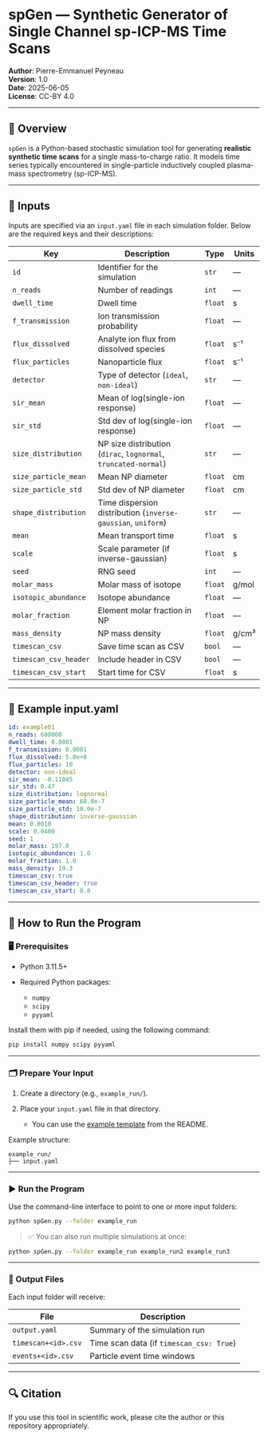# spGen — Synthetic Generator of Single Channel sp-ICP-MS Time Scans

**Author**: Pierre-Emmanuel Peyneau  
**Version**: 1.0  
**Date**: 2025-06-05  
**License**: CC-BY 4.0

---

## 🧪 Overview

`spGen` is a Python-based stochastic simulation tool for generating **realistic synthetic time scans** for a single mass-to-charge ratio. It models time series typically encountered in single-particle inductively coupled plasma-mass spectrometry (sp-ICP-MS).

---

## 📁 Inputs

Inputs are specified via an `input.yaml` file in each simulation folder. Below are the required keys and their descriptions:

| Key | Description | Type | Units |
|-----|-------------|------|-------|
| `id` | Identifier for the simulation | `str` | — |
| `n_reads` | Number of readings | `int` | — |
| `dwell_time` | Dwell time | `float` | s |
| `f_transmission` | Ion transmission probability | `float` | — |
| `flux_dissolved` | Analyte ion flux from dissolved species | `float` | s⁻¹ |
| `flux_particles` | Nanoparticle flux | `float` | s⁻¹ |
| `detector` | Type of detector (`ideal`, `non-ideal`) | `str` | — |
| `sir_mean` | Mean of log(single-ion response) | `float` | — |
| `sir_std` | Std dev of log(single-ion response) | `float` | — |
| `size_distribution` | NP size distribution (`dirac`, `lognormal`, `truncated-normal`) | `str` | — |
| `size_particle_mean` | Mean NP diameter | `float` | cm |
| `size_particle_std` | Std dev of NP diameter | `float` | cm |
| `shape_distribution` | Time dispersion distribution (`inverse-gaussian`, `uniform`) | `str` | — |
| `mean` | Mean transport time | `float` | s |
| `scale` | Scale parameter (if inverse-gaussian) | `float` | s |
| `seed` | RNG seed | `int` | — |
| `molar_mass` | Molar mass of isotope | `float` | g/mol |
| `isotopic_abundance` | Isotope abundance | `float` | — |
| `molar_fraction` | Element molar fraction in NP | `float` | — |
| `mass_density` | NP mass density | `float` | g/cm³ |
| `timescan_csv` | Save time scan as CSV | `bool` | — |
| `timescan_csv_header` | Include header in CSV | `bool` | — |
| `timescan_csv_start` | Start time for CSV | `float` | s |

---

## 📝 Example input.yaml

```yaml
id: example01
n_reads: 600000
dwell_time: 0.0001
f_transmission: 0.0001
flux_dissolved: 5.0e+8
flux_particles: 10
detector: non-ideal
sir_mean: -0.11045
sir_std: 0.47
size_distribution: lognormal
size_particle_mean: 60.0e-7
size_particle_std: 10.0e-7
shape_distribution: inverse-gaussian
mean: 0.0010
scale: 0.0400
seed: 1
molar_mass: 197.0
isotopic_abundance: 1.0
molar_fraction: 1.0
mass_density: 19.3
timescan_csv: true
timescan_csv_header: true
timescan_csv_start: 0.0
```
---

## 🚀 How to Run the Program

### 🖥️ Prerequisites

* Python 3.11.5+
* Required Python packages:

  * `numpy`
  * `scipy`
  * `pyyaml`

Install them with pip if needed, using the following command:

```bash
pip install numpy scipy pyyaml
```

---

### 🗂️ Prepare Your Input

1. Create a directory (e.g., `example_run/`).
2. Place your `input.yaml` file in that directory.

   * You can use the [example template](#-example-inputyaml) from the README.

Example structure:

```
example_run/
├── input.yaml
```

---

### ▶️ Run the Program

Use the command-line interface to point to one or more input folders:

```bash
python spGen.py --folder example_run
```

> ✅ You can also run multiple simulations at once:

```bash
python spGen.py --folder example_run example_run2 example_run3
```

---

### 📂 Output Files

Each input folder will receive:

| File                | Description                              |
| ------------------- | ---------------------------------------- |
| `output.yaml`       | Summary of the simulation run            |
| `timescan+<id>.csv` | Time scan data (if `timescan_csv: True`) |
| `events+<id>.csv`   | Particle event time windows              |

----

## 🔍 Citation

If you use this tool in scientific work, please cite the author or this repository appropriately.
